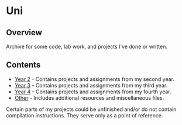 # Uni

## Overview

Archive for some code, lab work, and projects I've done or written.

## Contents

- [Year 2](./Year%202) - Contains projects and assignments from my second year.
- [Year 3](./Year%203) - Contains projects and assignments from my third year.
- [Year 4](./Year%204) - Contains projects and assignments from my fourth year.
- [Other](./Other) - Includes additional resources and miscellaneous files.

Certain parts of my projects could be unfinished and/or do not contain compilation instructions. They serve only as a point of reference.


